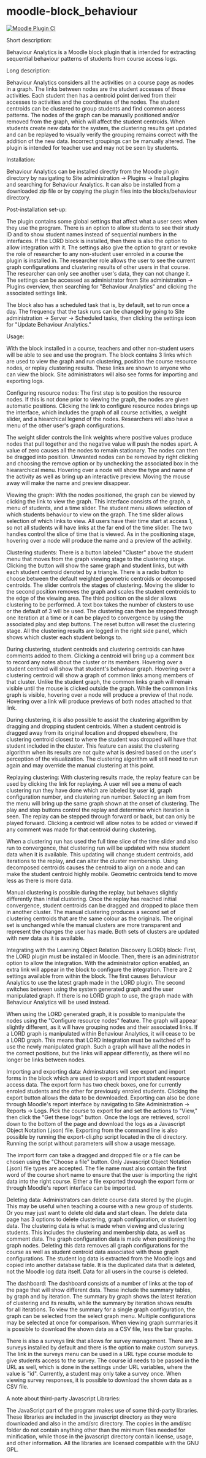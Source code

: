 moodle-block_behaviour
======================

[![Moodle Plugin CI](https://github.com/VIP-Research-Group/moodle-block_behaviour/workflows/Moodle%20Plugin%20CI/badge.svg?branch=master)](https://github.com/VIP_Research-Group/moodle-block_behaviour/actions?query=workflow%3A%22Moodle+Plugin+CI%22+branch%3Amaster)

Short description:

Behaviour Analytics is a Moodle block plugin that is intended for extracting
sequential behaviour patterns of students from course access logs.


Long description:

Behaviour Analytics considers all the activities on a course page as nodes in a
graph. The links between nodes are the student accesses of those activities.
Each student then has a centroid point derived from their accesses to activities
and the coordinates of the nodes. The student centroids can be clustered to
group students and find common access patterns. The nodes of the graph can be
manually positioned and/or removed from the graph, which will affect the student
centroids. When students create new data for the system, the clustering results
get updated and can be replayed to visually verify the grouping remains correct
with the addition of the new data. Incorrect groupings can be manually altered.
The plugin is intended for teacher use and may not be seen by students.


Installation:

Behaviour Analytics can be installed directly from the Moodle plugin directory
by navigating to Site administration -> Plugins -> Install plugins and searching
for Behaviour Analytics. It can also be installed from a downloaded zip file or
by copying the plugin files into the blocks/behaviour directory.


Post-installation set-up:

The plugin contains some global settings that affect what a user sees when they
use the program. There is an option to allow students to see their study ID and
to show student names instead of sequential numbers in the interfaces. If the
LORD block is installed, then there is also the option to allow integration with
it. The settings also give the option to grant or revoke the role of
researcher to any non-student user enroled in a course the plugin is installed
in. The researcher role allows the user to see the current graph configurations
and clustering results of other users in that course. The researcher can only
see another user's data, they can not change it. The settings can be accessed
as administrator from Site administration -> Plugins overview, then searching
for "Behaviour Analytics" and clicking the associated settings link.

The block also has a scheduled task that is, by default, set to run once a day.
The frequency that the task runs can be changed by going to
Site administration -> Server -> Scheduled tasks, then clicking the settings
icon for "Update Behaviour Analytics."


Usage:

With the block installed in a course, teachers and other non-student users will
be able to see and use the program. The block contains 3 links which are used to
view the graph and run clustering, position the course resource nodes, or replay
clustering results. These links are shown to anyone who can view the block. Site
administrators will also see forms for importing and exporting logs.

Configuring resource nodes:
The first step is to position the resource nodes. If this is not done prior to
viewing the graph, the nodes are given automatic positions. Clicking the link
to configure resource nodes brings up the interface, which includes the graph
of all course activities, a weight slider, and a hiearchical legend of the
nodes. Researchers will also have a menu of the other user's graph
configurations.

The weight slider controls the link weights where positive values produce nodes
that pull together and the negative value will push the nodes apart. A value of
zero causes all the nodes to remain stationary. The nodes can then be dragged
into position. Unwanted nodes can be removed by right clicking and choosing the
remove option or by unchecking the associated box in the hieararchical menu.
Hovering over a node will show the type and name of the activity as well as
bring up an interactive preview. Moving the mouse away will make the name and
preview disappear.

Viewing the graph:
With the nodes positioned, the graph can be viewed by clicking the link to view
the graph. This interface consists of the graph, a menu of students, and a time
slider. The student menu allows selection of which students behaviour to view on
the graph. The time slider allows selection of which links to view. All users
have their time start at access 1, so not all students will have links at the
far end of the time slider. The two handles control the slice of time that is
viewed. As in the positioning stage, hovering over a node will produce the name
and a preview of the activity.

Clustering students:
There is a button labeled "Cluster" above the student menu that moves from the
graph viewing stage to the clustering stage. Clicking the button will show the
same graph and student links, but with each student centroid denoted by a
triangle. There is a radio button to choose between the default weighted
geometric centroids or decomposed centroids. The slider controls the
stages of clustering. Moving the slider to the second position removes the
graph and scales the student centroids to the edge of the viewing area. The
third position on the slider allows clustering to be performed. A text box takes
the number of clusters to use or the default of 3 will be used. The clustering
can then be stepped through one iteration at a time or it can be played to
convergence by using the associated play and step buttons. The reset button will
reset the clustering stage. All the clustering results are logged in the right
side panel, which shows which cluster each student belongs to.

During clustering, student centroids and clustering centroids can have comments
added to them. Clicking a centroid will bring up a comment box to record any
notes about the cluster or its members. Hovering over a student centroid will
show that student's behaviour graph. Hovering over a clustering centroid will
show a graph of common links among members of that cluster. Unlike the student
graph, the common links graph will remain visible until the mouse is clicked
outside the graph. While the common links graph is visible, hovering over a node
will produce a preview of that node. Hovering over a link will produce previews
of both nodes attached to that link.

During clustering, it is also possible to assist the clustering algorithm by
dragging and dropping student centroids. When a student centroid is dragged away
from its original location and dropped elsewhere, the clustering centroid
closest to where the student was dropped will have that student included in the
cluster. This feature can assist the clustering algorithm when its results are
not quite what is desired based on the user's perception of the visualization.
The clustering algorithm will still need to run again and may override the
manual clustering at this point.

Replaying clustering:
With clustering results made, the replay feature can be used by clicking the
link for replaying. A user will see a menu of each clustering run they have done
which are labeled by user id, graph configuration number, and clustering run
number. Selecting an item from the menu will bring up the same graph shown at
the onset of clustering. The play and step buttons control the replay and
determine which iteration is seen. The replay can be stepped through forward or
back, but can only be played forward. Clicking a centroid will allow notes to
be added or viewed if any comment was made for that centroid during clustering.

When a clustering run has used the full time slice of the time slider and also
run to convergence, that clustering run will be updated with new student data
when it is available. This updating will change student centroids, add
iterations to the replay, and can alter the cluster membership. Using decomposed
centroids causes the centroid to align on a node and can make the student
centroid highly mobile. Geometric centroids tend to move less as there is more
data.

Manual clustering is possible during the replay, but behaves slightly
differently than initial clustering. Once the replay has reached initial
convergence, student centroids can be dragged and dropped to place them in
another cluster. The manual clustering produces a second set of clustering
centroids that are the same colour as the originals. The original set is
unchanged while the manual clusters are more transparent and represent the
changes the user has made. Both sets of clusters are updated with new data as
it is available.

Integrating with the Learning Object Relation Discovery (LORD) block:
First, the LORD plugin must be installed in Moodle. Then, there is an
administrator option to allow the integration. With the administrator option
enabled, an extra link will appear in the block to configure the integration.
There are 2 settings available from within the block. The first causes Behaviour
Analytics to use the latest graph made in the LORD plugin. The second switches
between using the system generated graph and the user manipulated graph. If
there is no LORD graph to use, the graph made with Behaviour Analytics will
be used instead.

When using the LORD generated graph, it is possible to manipulate the nodes
using the "Configure resource nodes" feature. The graph will appear slightly
different, as it will have grouping nodes and their associated links. If a LORD
graph is manipulated within Behaviour Analytics, it will cease to be a LORD
graph. This means that LORD integration must be switched off to use the newly
manipulated graph. Such a graph will have all the nodes in the correct positions,
but the links will appear differently, as there will no longer be links between
nodes.

Importing and exporting data:
Adminstrators will see export and import forms in the block which are used to
export and import student resource access data. The export form has two check
boxes, one for currently enroled students and the other for previously enroled
students. Clicking the export button allows the data to be downloaded. Exporting
can also be done through Moodle's report interface by navigating to Site
Administration -> Reports -> Logs. Pick the course to export for and set the
actions to "View," then click the "Get these logs" button. Once the logs are
retrieved, scroll down to the bottom of the page and download the logs as a
Javascript Object Notation (.json) file. Exporting from the command line is also
possible by running the export-cli.php script located in the cli directory.
Running the script without parameters will show a usage message.

The import form can take a dragged and dropped file or a file can be chosen
using the "Choose a file" button. Only Javascript Object Notation (.json) file
types are accepted. The file name must also contain the first word of the course
short name to ensure that the user is importing the right data into the right
course. Either a file exported through the export form or through Moodle's report
interface can be imported.

Deleting data:
Administrators can delete course data stored by the plugin. This may be useful
when teaching a course with a new group of students. Or you may just want to
delete old data and start clean. The delete data page has 3 options to delete
clustering, graph configuration, or student log data. The clustering data is what
is made when viewing and clustering students. This includes the clustering and
membership data, as well as comment data. The graph configuration data is made
when positioning the graph nodes. Deleting this data removes all graph
configurations for the course as well as student centroid data associated with
those graph configurations. The student log data is extracted from the Moodle
logs and copied into another database table. It is the duplicated data that is
deleted, not the Moodle log data itself. Data for all users in the course is
deleted.

The dashboard:
The dashboard consists of a number of links at the top of the page that will show
different data. These include the summary tables, by graph and by iteration. The
summary by graph shows the latest iteration of clustering and its results, while
the summary by iteration shows results for all iterations. To view the summary
for a single graph configuration, the graph can be selected from the select graph
menu. Multiple configurations may be selected at once for comparison. When
viewing graph summaries it is possible to download the shown data as a CSV file,
less the bar graphs.

There is also a surveys link that allows for survey management. There are 3
surveys installed by default and there is the option to make custom surveys. The
link in the surveys menu can be used in a URL type course module to give students
access to the survey. The course id needs to be passed in the URL as well, which
is done in the settings under URL variables, where the value is "id". Currently,
a student may only take a survey once. When viewing survey responses, it is
possible to download the shown data as a CSV file.


A note about third-party Javascript Libraries:

The JavaScript part of the program makes use of some third-party libraries.
These libraries are included in the javascript directory as they were downloaded
and also in the amd/src directory. The copies in the amd/src folder do not
contain anything other than the minimum files needed for minification, while
those in the javascript directory contain license, usage, and other information.
All the libraries are licensed compatible with the GNU GPL.
